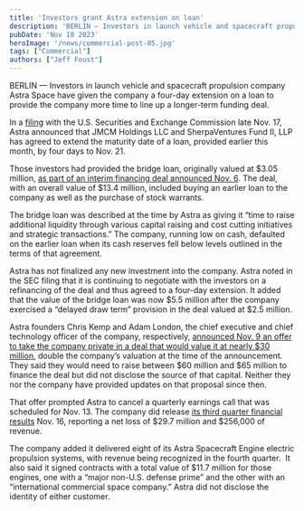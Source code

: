 ```yaml
---
title: 'Investors grant Astra extension on loan'
description: 'BERLIN — Investors in launch vehicle and spacecraft propulsion company Astra Space have given the company a four-day extension on a loan to provide the company more time to line up a longer-term funding deal.'
pubDate: 'Nov 18 2023'
heroImage: '/news/commercial-post-05.jpg'
tags: ["Commercial"]
authors: ["Jeff Foust"]
---
```


BERLIN — Investors in launch vehicle and spacecraft propulsion company Astra Space have given the company a four-day extension on a loan to provide the company more time to line up a longer-term funding deal.

In a [filing](https://www.sec.gov/ix?doc=/Archives/edgar/data/1814329/000119312523279896/d949642d8k.htm) with the U.S. Securities and Exchange Commission late Nov. 17, Astra announced that JMCM Holdings LLC and SherpaVentures Fund II, LLP has agreed to extend the maturity date of a loan, provided earlier this month, by four days to Nov. 21.

Those investors had provided the bridge loan, originally valued at $3.05 million, [as part of an interim financing deal announced Nov. 6](https://spacenews.com/astra-secures-interim-financing-deal/). The deal, with an overall value of $13.4 million, included buying an earlier loan to the company as well as the purchase of stock warrants.

The bridge loan was described at the time by Astra as giving it “time to raise additional liquidity through various capital raising and cost cutting initiatives and strategic transactions.” The company, running low on cash, defaulted on the earlier loan when its cash reserves fell below levels outlined in the terms of that agreement.

Astra has not finalized any new investment into the company. Astra noted in the SEC filing that it is continuing to negotiate with the investors on a refinancing of the deal and thus agreed to a four-day extension. It added that the value of the bridge loan was now $5.5 million after the company exercised a “delayed draw term” provision in the deal valued at $2.5 million.

Astra founders Chris Kemp and Adam London, the chief executive and chief technology officer of the company, respectively, [announced Nov. 9 an offer to take the company private in a deal that would value it at nearly $30 million](https://spacenews.com/astra-founders-offer-to-take-company-private/), double the company’s valuation at the time of the announcement. They said they would need to raise between $60 million and $65 million to finance the deal but did not disclose the source of that capital. Neither they nor the company have provided updates on that proposal since then.

That offer prompted Astra to cancel a quarterly earnings call that was scheduled for Nov. 13. The company did release [its third quarter financial results](https://investor.astra.com/news-releases/news-release-details/astra-announces-third-quarter-2023-financial-results) Nov. 16, reporting a net loss of $29.7 million and $256,000 of revenue.

The company added it delivered eight of its Astra Spacecraft Engine electric propulsion systems, with revenue being recognized in the fourth quarter.  It also said it signed contracts with a total value of $11.7 million for those engines, one with a “major non-U.S. defense prime” and the other with an “international commercial space company.” Astra did not disclose the identity of either customer.
